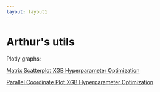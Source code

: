 ```yaml
---
layout: layout1
---
```



# Arthur's utils

Plotly graphs:

[Matrix Scatterplot XGB Hyperparameter Optimization](matrix.html)

[Parallel Coordinate Plot XGB Hyperparameter Optimization](xgb_hp_parcoor.html)
